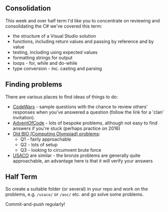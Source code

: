 ## Consolidation 

This week and over half term I'd like you to concentrate on reviewing and consolidating the C# we've covered this term: 

 - the structure of a Visual Studio solution 
 - functions, including return values and passing by reference and by value 
 - testing, including using expected values 
 - formatting strings for output 
 - loops - for, while and do-while 
 - type conversion - inc. casting and parsing

## Finding problems 

There are various places to find ideas of things to do: 

 - [CodeWars](http://www.codewars.com/r/_8bpdw) - sample questions with the chance to review others' responses when you've answered a question (follow the link for a 'clan' invitation).
 - [AdventOfCode](https://adventofcode.com/2016/day/1) - lots of bespoke problems, although not easy to find answers if you're stuck (perhaps practice on 2016)
 - [Old BIO (Computing Olympiad) problems](https://olympiad.org.uk/problems.html):  
   - Q1 - fairly approachable 
   - Q2 - lots of setup 
   - Q3 - looking to circumvent brute force 
  - [USACO](http://www.usaco.org/index.php?page=contests) are similar - the bronze problems are generally quite approachable, an advantage here is that it will verify your answers

## Half Term

So create a suitable folder (or several) in your repo and work on the problems, e.g. `/usaco/` or `/aoc/` etc. and go solve some problems. 

Commit-and-push regularly! 
